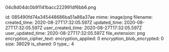 04c8d04dc0b91141bacc222991df6bb6.png

id: 085490fd74a345448686ba51a86a37ae
mime: image/png
filename: 
created_time: 2020-08-27T17:32:05.597Z
updated_time: 2020-08-27T17:32:05.597Z
user_created_time: 2020-08-27T17:32:05.597Z
user_updated_time: 2020-08-27T17:32:05.597Z
file_extension: png
encryption_cipher_text: 
encryption_applied: 0
encryption_blob_encrypted: 0
size: 38029
is_shared: 0
type_: 4